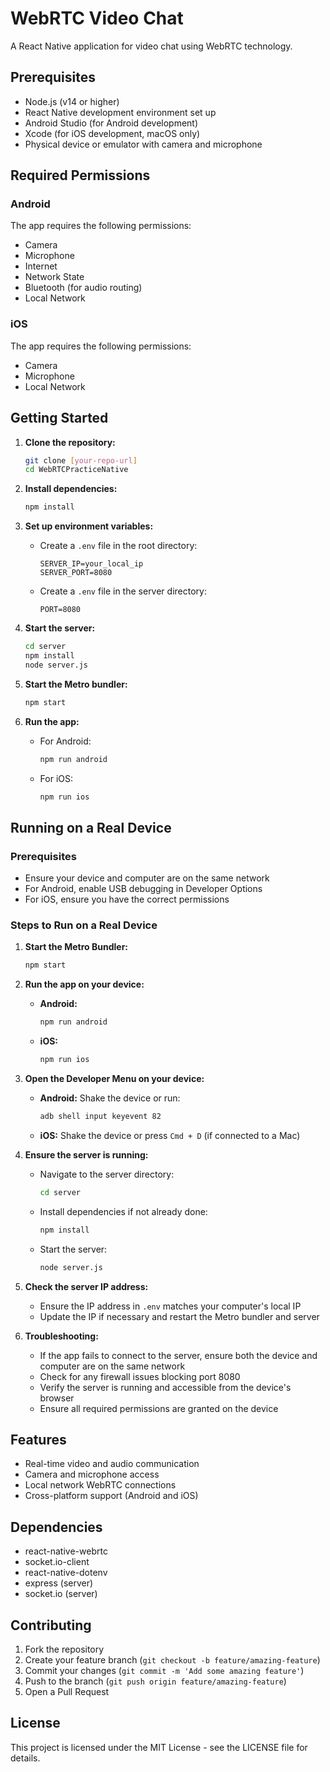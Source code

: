 # WebRTC Video Chat

A React Native application for video chat using WebRTC technology.

## Prerequisites

- Node.js (v14 or higher)
- React Native development environment set up
- Android Studio (for Android development)
- Xcode (for iOS development, macOS only)
- Physical device or emulator with camera and microphone

## Required Permissions

### Android

The app requires the following permissions:

- Camera
- Microphone
- Internet
- Network State
- Bluetooth (for audio routing)
- Local Network

### iOS

The app requires the following permissions:

- Camera
- Microphone
- Local Network

## Getting Started

1. **Clone the repository:**

   ```sh
   git clone [your-repo-url]
   cd WebRTCPracticeNative
   ```

2. **Install dependencies:**

   ```sh
   npm install
   ```

3. **Set up environment variables:**

   - Create a `.env` file in the root directory:
     ```
     SERVER_IP=your_local_ip
     SERVER_PORT=8080
     ```
   - Create a `.env` file in the server directory:
     ```
     PORT=8080
     ```

4. **Start the server:**

   ```sh
   cd server
   npm install
   node server.js
   ```

5. **Start the Metro bundler:**

   ```sh
   npm start
   ```

6. **Run the app:**
   - For Android:
     ```sh
     npm run android
     ```
   - For iOS:
     ```sh
     npm run ios
     ```

## Running on a Real Device

### Prerequisites

- Ensure your device and computer are on the same network
- For Android, enable USB debugging in Developer Options
- For iOS, ensure you have the correct permissions

### Steps to Run on a Real Device

1. **Start the Metro Bundler:**

   ```sh
   npm start
   ```

2. **Run the app on your device:**

   - **Android:**
     ```sh
     npm run android
     ```
   - **iOS:**
     ```sh
     npm run ios
     ```

3. **Open the Developer Menu on your device:**

   - **Android:** Shake the device or run:
     ```sh
     adb shell input keyevent 82
     ```
   - **iOS:** Shake the device or press `Cmd + D` (if connected to a Mac)

4. **Ensure the server is running:**

   - Navigate to the server directory:
     ```sh
     cd server
     ```
   - Install dependencies if not already done:
     ```sh
     npm install
     ```
   - Start the server:
     ```sh
     node server.js
     ```

5. **Check the server IP address:**

   - Ensure the IP address in `.env` matches your computer's local IP
   - Update the IP if necessary and restart the Metro bundler and server

6. **Troubleshooting:**
   - If the app fails to connect to the server, ensure both the device and computer are on the same network
   - Check for any firewall issues blocking port 8080
   - Verify the server is running and accessible from the device's browser
   - Ensure all required permissions are granted on the device

## Features

- Real-time video and audio communication
- Camera and microphone access
- Local network WebRTC connections
- Cross-platform support (Android and iOS)

## Dependencies

- react-native-webrtc
- socket.io-client
- react-native-dotenv
- express (server)
- socket.io (server)

## Contributing

1. Fork the repository
2. Create your feature branch (`git checkout -b feature/amazing-feature`)
3. Commit your changes (`git commit -m 'Add some amazing feature'`)
4. Push to the branch (`git push origin feature/amazing-feature`)
5. Open a Pull Request

## License

This project is licensed under the MIT License - see the LICENSE file for details.

